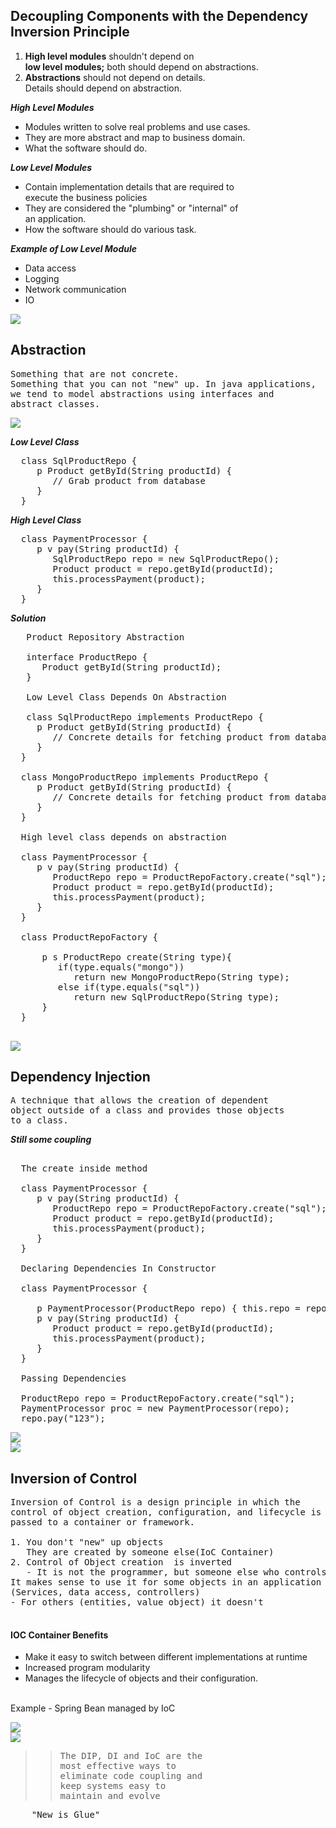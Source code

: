 ## Decoupling Components with the Dependency Inversion Principle

1. **High level modules** shouldn't depend on <br>
   **low level modules;** both should depend on abstractions. <br>
2. **Abstractions** should not depend on details. <br>
   Details should depend on abstraction.
   
***High Level Modules***

* Modules written to solve real problems and use cases.
* They are more abstract and map to business domain.
* What the software should do.

***Low Level Modules***

* Contain implementation details that are required to <br>
  execute the business policies
* They are considered the "plumbing" or "internal" of <br>
  an application.
* How the software should do various task.

***Example of Low Level Module***

* Data access
* Logging
* Network communication
* IO

![](images/dip.png)

## Abstraction 
<pre>
Something that are not concrete.
Something that you can not "new" up. In java applications,
we tend to model abstractions using interfaces and 
abstract classes.
</pre>

![](images/dip1.png)

***Low Level Class***

<pre>
  class SqlProductRepo {
     p Product getById(String productId) {
        // Grab product from database
     }
  }
</pre>

***High Level Class***

<pre>
  class PaymentProcessor {
     p v pay(String productId) {
        SqlProductRepo repo = new SqlProductRepo();
        Product product = repo.getById(productId);
        this.processPayment(product);
     }
  }
</pre>

***Solution***

<pre>
   Product Repository Abstraction

   interface ProductRepo {
      Product getById(String productId);
   }

   Low Level Class Depends On Abstraction

   class SqlProductRepo implements ProductRepo {
     p Product getById(String productId) {
        // Concrete details for fetching product from database
     }
  }

  class MongoProductRepo implements ProductRepo {
     p Product getById(String productId) {
        // Concrete details for fetching product from database
     }
  }

  High level class depends on abstraction

  class PaymentProcessor {
     p v pay(String productId) {
        ProductRepo repo = ProductRepoFactory.create("sql");
        Product product = repo.getById(productId);
        this.processPayment(product);
     }
  }
  
  class ProductRepoFactory {
   
      p s ProductRepo create(String type){
         if(type.equals("mongo"))
            return new MongoProductRepo(String type);
         else if(type.equals("sql"))
            return new SqlProductRepo(String type);
      }
  }

</pre>
![](images/ApplyingAbstraction.png)

## Dependency Injection

<pre>
A technique that allows the creation of dependent
object outside of a class and provides those objects
to a class.
</pre>

***Still some coupling***

<pre>

  The create inside method

  class PaymentProcessor {
     p v pay(String productId) {
        ProductRepo repo = ProductRepoFactory.create("sql");
        Product product = repo.getById(productId);
        this.processPayment(product);
     }
  }

  Declaring Dependencies In Constructor

  class PaymentProcessor {

     p PaymentProcessor(ProductRepo repo) { this.repo = repo }
     p v pay(String productId) {
        Product product = repo.getById(productId);
        this.processPayment(product);
     }
  }

  Passing Dependencies

  ProductRepo repo = ProductRepoFactory.create("sql");
  PaymentProcessor proc = new PaymentProcessor(repo);
  repo.pay("123");
</pre>
![](images/MoreComplexDependencies.png)
<br>
![](images/HandlingDependencies.png)
## Inversion of Control
<pre>
Inversion of Control is a design principle in which the
control of object creation, configuration, and lifecycle is
passed to a container or framework. 

1. You don't "new" up objects
   They are created by someone else(IoC Container)
2. Control of Object creation  is inverted
   - It is not the programmer, but someone else who controls the objects.
It makes sense to use it for some objects in an application
(Services, data access, controllers)
- For others (entities, value object) it doesn't

</pre>
#### IOC Container Benefits
* Make it easy to switch between different implementations at runtime
* Increased program modularity
* Manages the lifecycle of objects and their configuration.
<br>
  Example - Spring Bean managed by IoC
  
![](images/SolutionIoC.png)<br>
![](images/SolutionIocInjection.png)

>><pre>The DIP, DI and IoC are the <br>most effective ways to <br>eliminate code coupling and<br>keep systems easy to<br>maintain and evolve</pre>
<pre>
    "New is Glue"
</pre>
